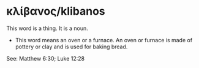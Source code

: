 # κλίβανος/klibanos
This word is a thing. It is a noun.

* This word means an oven or a furnace. An oven or furnace is made of pottery or clay and is used for baking bread.

See:  Matthew 6:30; Luke 12:28
